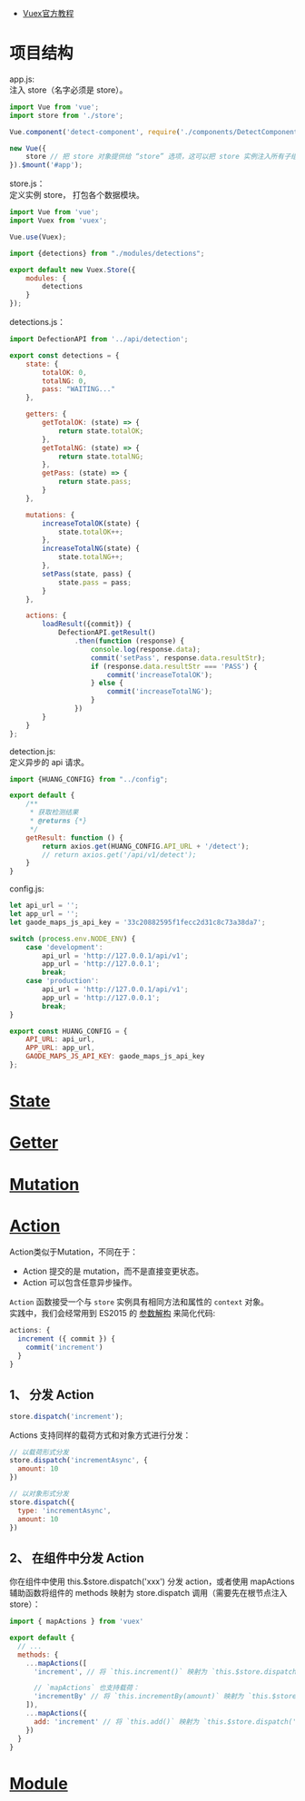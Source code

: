 * [Vuex官方教程](https://vuex.vuejs.org/zh/guide/state.html)

# 项目结构
app.js:  
注入 store（名字必须是 store）。  
```js
import Vue from 'vue';
import store from './store';

Vue.component('detect-component', require('./components/DetectComponent').default);

new Vue({
    store // 把 store 对象提供给 “store” 选项，这可以把 store 实例注入所有子组件
}).$mount('#app');
```

store.js：  
定义实例 store， 打包各个数据模块。  
```js
import Vue from 'vue';
import Vuex from 'vuex';

Vue.use(Vuex);

import {detections} from "./modules/detections";

export default new Vuex.Store({
    modules: {
        detections
    }
});
```

detections.js：  
```js
import DefectionAPI from '../api/detection';

export const detections = {
    state: {
        totalOK: 0,
        totalNG: 0,
        pass: "WAITING..."
    },

    getters: {
        getTotalOK: (state) => {
            return state.totalOK;
        },
        getTotalNG: (state) => {
            return state.totalNG;
        },
        getPass: (state) => {
            return state.pass;
        }
    },

    mutations: {
        increaseTotalOK(state) {
            state.totalOK++;
        },
        increaseTotalNG(state) {
            state.totalNG++;
        },
        setPass(state, pass) {
            state.pass = pass;
        }
    },

    actions: {
        loadResult({commit}) {
            DefectionAPI.getResult()
                .then(function (response) {
                    console.log(response.data);
                    commit('setPass', response.data.resultStr);
                    if (response.data.resultStr === 'PASS') {
                        commit('increaseTotalOK');
                    } else {
                        commit('increaseTotalNG');
                    }
                })
        }
    }
};
```

detection.js:  
定义异步的 api 请求。  
```js
import {HUANG_CONFIG} from "../config";

export default {
    /**
     * 获取检测结果
     * @returns {*}
     */
    getResult: function () {
        return axios.get(HUANG_CONFIG.API_URL + '/detect');
        // return axios.get('/api/v1/detect');
    }
}
```

config.js:  
```js
let api_url = '';
let app_url = '';
let gaode_maps_js_api_key = '33c20882595f1fecc2d31c8c73a38da7';

switch (process.env.NODE_ENV) {
    case 'development':
        api_url = 'http://127.0.0.1/api/v1';
        app_url = 'http://127.0.0.1';
        break;
    case 'production':
        api_url = 'http://127.0.0.1/api/v1';
        app_url = 'http://127.0.0.1';
        break;
}

export const HUANG_CONFIG = {
    API_URL: api_url,
    APP_URL: app_url,
    GAODE_MAPS_JS_API_KEY: gaode_maps_js_api_key
};
```

# [State](https://vuex.vuejs.org/zh/guide/state.html)


# [Getter](https://vuex.vuejs.org/zh/guide/getters.html)

# [Mutation](https://vuex.vuejs.org/zh/guide/mutations.html)

# [Action](https://vuex.vuejs.org/zh/guide/actions.html)
Action类似于Mutation，不同在于：  
* Action 提交的是 mutation，而不是直接变更状态。
* Action 可以包含任意异步操作。

`Action` 函数接受一个与 `store` 实例具有相同方法和属性的 `context` 对象。  
实践中，我们会经常用到 ES2015 的 [参数解构](https://github.com/lukehoban/es6features#destructuring) 来简化代码:  
```js
actions: {
  increment ({ commit }) {
    commit('increment')
  }
}
```

## 1、 分发 Action
```js
store.dispatch('increment');
```

Actions 支持同样的载荷方式和对象方式进行分发：  
```js
// 以载荷形式分发
store.dispatch('incrementAsync', {
  amount: 10
})

// 以对象形式分发
store.dispatch({
  type: 'incrementAsync',
  amount: 10
})
```

## 2、 在组件中分发 Action
你在组件中使用 this.$store.dispatch('xxx') 分发 action，或者使用 mapActions 辅助函数将组件的 methods 映射为 store.dispatch 调用（需要先在根节点注入 store）：  
```js
import { mapActions } from 'vuex'

export default {
  // ...
  methods: {
    ...mapActions([
      'increment', // 将 `this.increment()` 映射为 `this.$store.dispatch('increment')`

      // `mapActions` 也支持载荷：
      'incrementBy' // 将 `this.incrementBy(amount)` 映射为 `this.$store.dispatch('incrementBy', amount)`
    ]),
    ...mapActions({
      add: 'increment' // 将 `this.add()` 映射为 `this.$store.dispatch('increment')`
    })
  }
}
```

# [Module](https://vuex.vuejs.org/zh/guide/modules.html)
